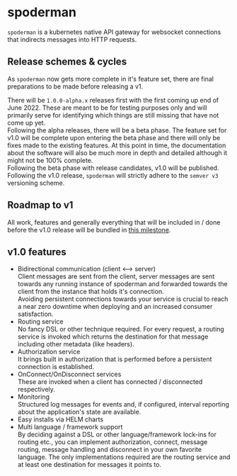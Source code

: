 # spoderman

`spoderman` is a kubernetes native API gateway for websocket connections that indirects messages into HTTP requests.

## Release schemes & cycles

As `spoderman` now gets more complete in it's feature set, there are final preparations to be made before releasing a v1.

There will be `1.0.0-alpha.x` releases first with the first coming up end of June 2022. These are meant to be for testing purposes only and will primarily serve for identifying which things are still missing that have not come up yet. \
Following the alpha releases, there will be a beta phase. The feature set for v1.0 will be complete upon entering the beta phase and there will only be fixes made to the existing features. At this point in time, the documentation about the software will also be much more in depth and detailed although it might not be 100% complete. \
Following the beta phase with release candidates, v1.0 will be published. Following the v1.0 release, `spoderman` will strictly adhere to the `semver v3` versioning scheme.

## Roadmap to v1

All work, features and generally everything that will be included in / done before the v1.0 release will be bundled in [this milestone](https://github.com/voidpointergroup/spoderman/milestone/1).

## v1.0 features

* Bidirectional communication (client <--> server) \
  Client messages are sent from the client, server messages are sent towards any running instance of spoderman and forwarded towards the client from the instance that holds it's connection. \
  Avoiding persistent connections towards your service is crucial to reach a near zero downtime when deploying and an increased consumer satisfaction.
* Routing service \
  No fancy DSL or other technique required. For every request, a routing service is invoked which returns the destination for that message including other metadata (like headers).
* Authorization service \
  It brings built in authorization that is performed before a persistent connection is established.
* OnConnect/OnDisconnect services \
  These are invoked when a client has connected / disconnected respectively.
* Monitoring \
  Structured log messages for events and, if configured, interval reporting about the application's state are available.
* Easy installs via HELM charts
* Multi language / framework support \
  By deciding against a DSL or other language/framework lock-ins for routing etc., you can implement authorization, connect, message routing, message handling and disconnect in your own favorite language. The only implementations required are the routing service and at least one destination for messages it points to.
